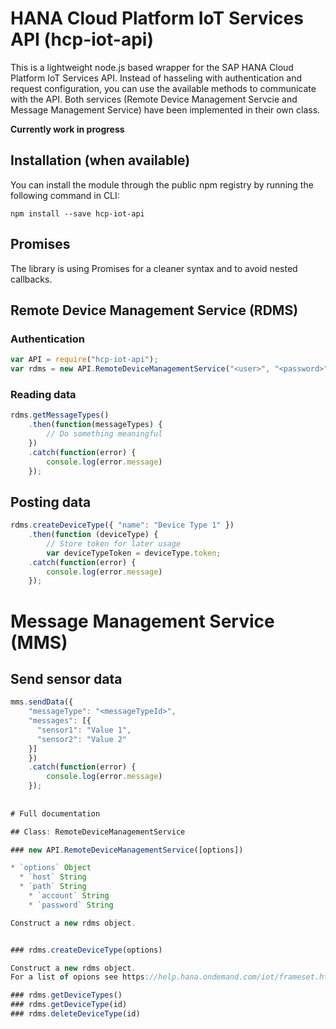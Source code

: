 # HANA Cloud Platform IoT Services API (hcp-iot-api)

This is a lightweight node.js based wrapper for the SAP HANA Cloud Platform IoT Services API. 
Instead of hasseling with authentication and request configuration, you can use the available methods to communicate with the API.
Both services (Remote Device Management Servcie and Message Management Service) have been implemented in their own class.

**Currently work in progress**

## Installation (when available)

You can install the module through the public npm registry by running the
following command in CLI:

```
npm install --save hcp-iot-api
```

## Promises

The library is using Promises for a cleaner syntax and to avoid nested callbacks.

## Remote Device Management Service (RDMS)


### Authentication

```js
var API = require("hcp-iot-api");
var rdms = new API.RemoteDeviceManagementService("<user>", "<password>");
```

### Reading data

```js
rdms.getMessageTypes()
	.then(function(messageTypes) {
		// Do something meaningful
	})
	.catch(function(error) {
		console.log(error.message)
	});
```

## Posting data

```js
rdms.createDeviceType({ "name": "Device Type 1" })
	.then(function (deviceType) {
		// Store token for later usage
		var deviceTypeToken = deviceType.token;
	.catch(function(error) {
		console.log(error.message)
	});
```

# Message Management Service (MMS)

## Send sensor data

```js
mms.sendData({
	"messageType": "<messageTypeId>",
	"messages": [{
      "sensor1": "Value 1",
      "sensor2": "Value 2"
    }]
	})
	.catch(function(error) {
		console.log(error.message)
	});
	
	
# Full documentation

## Class: RemoteDeviceManagementService

### new API.RemoteDeviceManagementService([options])

* `options` Object
  * `host` String
  * `path` String
	* `account` String
	* `password` String

Construct a new rdms object.


### rdms.createDeviceType(options)

Construct a new rdms object.
For a list of opions see https://help.hana.ondemand.com/iot/frameset.htm?44c28d07999b47d382ff5ef3a742124a.html.

### rdms.getDeviceTypes()
### rdms.getDeviceType(id)
### rdms.deleteDeviceType(id)